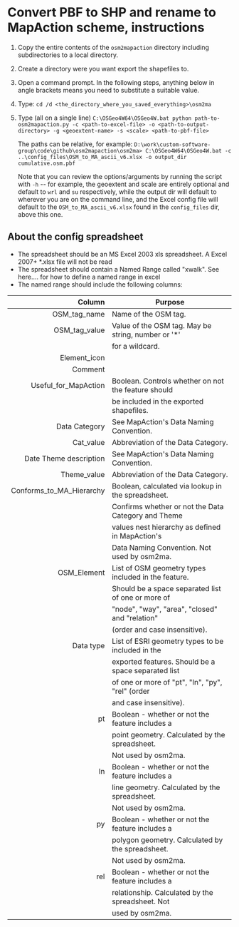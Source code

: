 # Convert PBF to SHP and rename to MapAction scheme, instructions

1. Copy the entire contents of the `osm2mapaction` directory including
   subdirectories to a local directory.

2. Create a directory were you want export the shapefiles to.

3. Open a command prompt. In the following steps, anything below in angle
   brackets means you need to substitute a suitable value.

4. Type:
   `cd /d <the_directory_where_you_saved_everything>\osm2ma`

5. Type (all on a single line)
   `C:\OSGeo4W64\OSGeo4W.bat python path-to-osm2mapaction.py -c
   <path-to-excel-file> -o <path-to-output-directory> -g <geoextent-name> -s
   <scale> <path-to-pbf-file>`

   The paths can be relative, for example: 
   `D:\work\custom-software-group\code\github\osm2mapaction\osm2ma>
   C:\OSGeo4W64\OSGeo4W.bat
   -c ..\config_files\OSM_to_MA_ascii_v6.xlsx -o output_dir cumulative.osm.pbf`

    Note that you can review the options/arguments by running the script with
    `-h` -- for example, the geoextent and scale are entirely optional and
    default to `wrl` and `su` respectively, while the output dir will default to
    wherever you are on the command line, and the Excel config file will default
    to the `OSM_to_MA_ascii_v6.xlsx` found in the `config_files` dir, above
    this one.

	
About the config spreadsheet
----------------------------
* The spreadsheet should be an MS Excel 2003 xls spreadsheet. A Excel 2007+ 
  *.xlsx file will not be read
* The spreadsheet should contain a Named Range called "xwalk". See here.... for how to define a named range in excel
* The named range should include the following columns:

|Column						|Purpose										    |
|--------------------------:|---------------------------------------------------|
|OSM_tag_name				|Name of the OSM tag.								|
|OSM_tag_value				|Value of the OSM tag. May be string, number or '*' |
|							|for a wildcard.									|
|Element_icon				|													|
|Comment					|													|
|Useful_for_MapAction		|Boolean. Controls whether on not the feature should|
|							|be included in the exported shapefiles.			|
|Data Category				|See MapAction's Data Naming Convention.			|
|Cat_value					|Abbreviation of the Data Category.					|
|Date Theme description		|See MapAction's Data Naming Convention.			|	
|Theme_value				|Abbreviation of the Data Category.					|
|Conforms_to_MA_Hierarchy	|Boolean, calculated via lookup in the spreadsheet. |
|							|Confirms whether or not the Data Category and Theme|
|							|values nest hierarchy as defined in MapAction's	|
|							|Data Naming Convention. Not used by osm2ma.		|
|OSM_Element				|List of OSM geometry types included in the feature.|
|							|Should be a space separated list of one or more of |
|							|"node", "way", "area", "closed" and "relation" 	|
|							|(order and case insensitive).						|
|Data type					|List of ESRI geometry types to be included in the	|
|							|exported features. Should be a space separated list|
|							|of one or more of "pt", "ln", "py", "rel" (order	|
|							|and case insensitive).								|
|pt							|Boolean - whether or not the feature includes a	|
|							|point geometry. Calculated by the spreadsheet. 	|
|							|Not used by osm2ma.								|
|ln							|Boolean - whether or not the feature includes a	|
|							|line geometry. Calculated by the spreadsheet. 		|
|							|Not used by osm2ma.								|
|py							|Boolean - whether or not the feature includes a 	|
|							|polygon geometry. Calculated by the spreadsheet.	|
|							|Not used by osm2ma.								|
|rel						|Boolean - whether or not the feature includes a	| 
|							|relationship. Calculated by the spreadsheet. Not	|
|							|used by osm2ma.									|







